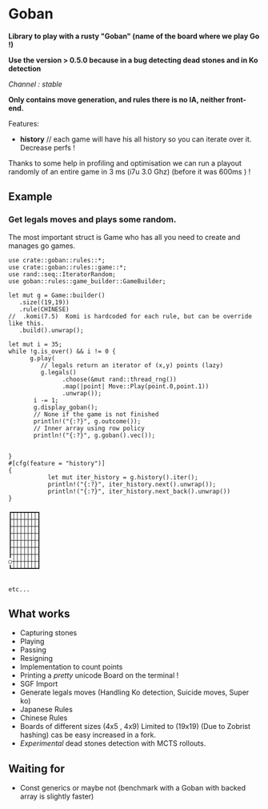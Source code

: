 # Goban

**Library to play with a rusty "Goban" (name of the board where we play Go !)**

**Use the version > 0.5.0 because in a bug detecting dead stones and in Ko detection**

*Channel : stable*

**Only contains move generation, and rules there is no IA, neither front-end.**

Features:

- **history**     // each game will have his all history so you can iterate over it. Decrease perfs !

Thanks to some help in profiling and optimisation we can run a playout randomly of an entire game in 3 ms (i7u 3.0
Ghz) (before it was 600ms ) !

## Example

### Get legals moves and plays some random.

The most important struct is Game who has all you need to create and manages go games.

 ```
use crate::goban::rules::*;
use crate::goban::rules::game::*;
use rand::seq::IteratorRandom;
 use goban::rules::game_builder::GameBuilder;

let mut g = Game::builder()
    .size((19,19))
    .rule(CHINESE)
//  .komi(7.5)  Komi is hardcoded for each rule, but can be override like this.
    .build().unwrap();

let mut i = 35;
while !g.is_over() && i != 0 {
       g.play(
          // legals return an iterator of (x,y) points (lazy)
          g.legals()
                .choose(&mut rand::thread_rng())
                .map(|point| Move::Play(point.0,point.1))
                .unwrap());
        i -= 1;
        g.display_goban();
        // None if the game is not finished
        println!("{:?}", g.outcome());
        // Inner array using row policy
        println!("{:?}", g.goban().vec());


}
#[cfg(feature = "history")]
{
            let mut iter_history = g.history().iter();
            println!("{:?}", iter_history.next().unwrap());
            println!("{:?}", iter_history.next_back().unwrap())
}

 ```

```{bash}
┏┯┯┯┯┯┯┯┓
┠┼┼┼┼┼┼┼┨
┠┼┼┼┼┼┼┼┨
┠┼┼┼┼┼┼┼┨
┠┼┼┼┼┼┼┼┨
┠┼┼┼┼┼┼┼┨
┠┼┼┼┼┼┼┼┨
○┼┼┼┼┼┼┼┨
┗┷┷┷┷┷┷┷┛


etc...
```


## What works
- Capturing stones
- Playing
- Passing
- Resigning
- Implementation to count points
- Printing a *pretty* unicode Board on the terminal !
- SGF Import
- Generate legals moves (Handling Ko detection, Suicide moves, Super ko)
- Japanese Rules
- Chinese Rules
- Boards of different sizes (4x5 , 4x9) Limited  to (19x19) (Due to Zobrist hashing) cas be easy increased in a fork. 
- *Experimental* dead stones detection with MCTS rollouts.

## Waiting for
- Const generics or maybe not (benchmark with a Goban with backed array is slightly faster)

